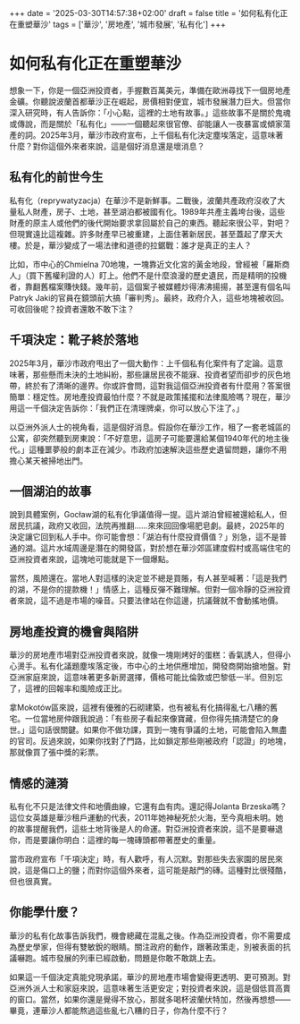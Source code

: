 +++
date = '2025-03-30T14:57:38+02:00'
draft = false
title = '如何私有化正在重塑華沙'
tags = ['華沙', '房地產', '城市發展', '私有化']
+++


# 如何私有化正在重塑華沙

想象一下，你是一個亞洲投資者，手握數百萬美元，準備在歐洲尋找下一個房地產金礦。你聽說波蘭首都華沙正在崛起，房價相對便宜，城市發展潛力巨大。但當你深入研究時，有人告訴你：「小心點，這裡的土地有故事。」這些故事不是關於鬼魂或傳說，而是關於「私有化」——一個聽起來很官僚、卻能讓人一夜暴富或傾家蕩產的詞。2025年3月，華沙市政府宣布，上千個私有化決定塵埃落定，這意味著什麼？對你這個外來者來說，這是個好消息還是壞消息？

## 私有化的前世今生

私有化（reprywatyzacja）在華沙不是新鮮事。二戰後，波蘭共產政府沒收了大量私人財產，房子、土地，甚至湖泊都被國有化。1989年共產主義垮台後，這些財產的原主人或他們的後代開始要求拿回屬於自己的東西。聽起來很公平，對吧？但現實遠比這複雜。許多財產早已被重建，上面住著新居民，甚至蓋起了摩天大樓。於是，華沙變成了一場法律和道德的拉鋸戰：誰才是真正的主人？

比如，市中心的Chmielna 70地塊，一塊靠近文化宮的黃金地段，曾經被「羅斯商人」（買下舊權利證的人）盯上。他們不是什麼浪漫的歷史遺民，而是精明的投機者，靠翻舊檔案賺快錢。幾年前，這個案子被媒體炒得沸沸揚揚，甚至還有個名叫Patryk Jaki的官員在鏡頭前大搞「審判秀」。最終，政府介入，這些地塊被收回。可收回後呢？投資者還敢不敢下注？

## 千項決定：靴子終於落地

2025年3月，華沙市政府甩出了一個大動作：上千個私有化案件有了定論。這意味著，那些懸而未決的土地糾紛，那些讓居民夜不能寐、投資者望而卻步的灰色地帶，終於有了清晰的邊界。你或許會問，這對我這個亞洲投資者有什麼用？答案很簡單：穩定性。房地產投資最怕什麼？不就是政策搖擺和法律風險嗎？現在，華沙用這一千個決定告訴你：「我們正在清理牌桌，你可以放心下注了。」

以亞洲外派人士的視角看，這是個好消息。假設你在華沙工作，租了一套老城區的公寓，卻突然聽到房東說：「不好意思，這房子可能要還給某個1940年代的地主後代。」這種噩夢般的劇本正在減少。市政府加速解決這些歷史遺留問題，讓你不用擔心某天被掃地出門。

## 一個湖泊的故事

說到具體案例，Gocław湖的私有化爭議值得一提。這片湖泊曾經被還給私人，但居民抗議，政府又收回，法院再推翻……來來回回像場肥皂劇。最終，2025年的決定讓它回到私人手中。你可能會想：「湖泊有什麼投資價值？」別急，這不是普通的湖。這片水域周邊是潛在的開發區，對於想在華沙郊區建度假村或高端住宅的亞洲投資者來說，這塊地可能就是下一個爆點。

當然，風險還在。當地人對這樣的決定並不總是買賬，有人甚至喊著：「這是我們的湖，不是你的提款機！」情感上，這種反彈不難理解。但對一個冷靜的亞洲投資者來說，這不過是市場的噪音。只要法律站在你這邊，抗議聲就不會動搖地價。

## 房地產投資的機會與陷阱

華沙的房地產市場對亞洲投資者來說，就像一塊剛烤好的蛋糕：香氣誘人，但得小心燙手。私有化議題塵埃落定後，市中心的土地供應增加，開發商開始搶地盤。對亞洲家庭來說，這意味著更多新房選擇，價格可能比倫敦或巴黎低一半。但別忘了，這裡的回報率和風險成正比。

拿Mokotów區來說，這裡有優雅的石砌建築，也有被私有化搞得亂七八糟的舊宅。一位當地房仲跟我說過：「有些房子看起來像寶藏，但你得先搞清楚它的身世。」這句話很關鍵。如果你不做功課，買到一塊有爭議的土地，可能會陷入無盡的官司。反過來說，如果你找對了門路，比如鎖定那些剛被政府「認證」的地塊，那就像買了張中獎的彩票。

## 情感的漣漪

私有化不只是法律文件和地價曲線，它還有血有肉。還記得Jolanta Brzeska嗎？這位女英雄是華沙租戶運動的代表，2011年她神秘死於火海，至今真相未明。她的故事提醒我們，這些土地背後是人的命運。對亞洲投資者來說，這不是要嚇退你，而是要讓你明白：這裡的每一塊磚頭都帶著歷史的重量。

當市政府宣布「千項決定」時，有人歡呼，有人沉默。對那些失去家園的居民來說，這是傷口上的鹽；而對你這個外來者，這可能是敲門的磚。這種對比很殘酷，但也很真實。

## 你能學什麼？

華沙的私有化故事告訴我們，機會總藏在混亂之後。作為亞洲投資者，你不需要成為歷史學家，但得有雙敏銳的眼睛。關注政府的動作，跟著政策走，別被表面的抗議嚇跑。城市發展的列車已經啟動，問題是你敢不敢跳上去。

如果這一千個決定真能兌現承諾，華沙的房地產市場會變得更透明、更可預測。對亞洲外派人士和家庭來說，這意味著生活更安定；對投資者來說，這是個低買高賣的窗口。當然，如果你還是覺得不放心，那就多喝杯波蘭伏特加，然後再想想——畢竟，連華沙人都能熬過這些亂七八糟的日子，你為什麼不行？